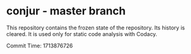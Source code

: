 # conjur - master branch

This repository contains the frozen state of the repository.
Its history is cleared. It is used only for static code
analysis with Codacy.

Commit Time: 1713876726